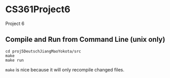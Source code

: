 # CS361Project6
Project 6

## Compile and Run from Command Line (unix only)
```
cd proj5DeutschJiangMaoYokota/src
make
make run
```

`make` is nice because it will only recompile changed files.
